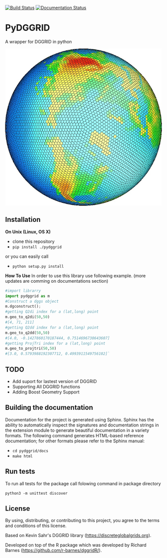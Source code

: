 
[![Build Status](https://travis-ci.org/am2222/pydggrid.svg?branch=master)](https://travis-ci.org/am2222/pydggrid)  [![Documentation Status](https://readthedocs.org/projects/pydggrid/badge/?version=latest)](https://pydggrid.readthedocs.io/en/latest/?badge=latest)  
      
      
PyDGGRID
==============

A wrapper for DGGRID in python

<p align="center">
  <img src="https://github.com/am2222/pydggrid/blob/master/docs/L6kmP.jpg?raw=true" alt="SPyDGGRID"/>
</p>

Installation
------------

**On Unix (Linux, OS X)**

 - clone this repository
 - `pip install ./pydggrid`
 
 or you can easily call
 
 - `python setup.py install`

**How To Use**
In order to use this library use following example. (more updates are comming on documentations section)
```python
#import librarry
import pydggrid as m
#Construct a dggs object
m.dgconstruct();
#getting Q2di index for a (lat,long) point
m.geo_to_q2di(50,50)
#[4, 71, 211]
#getting Q2dd index for a (lat,long) point
m.geo_to_q2dd(50,50)
#[4.0, -0.1427860170187444, 0.7514696738643607]
#getting ProjTri index for a (lat,long) point
m.geo_to_projtri(50,50)
#[3.0, 0.5793988192307712, 0.4993911549756102]`
```



TODO
--------------------------
- Add suport for lastest version of DGGRID
- Supporting All DGGRID functions
- Adding Boost Geometry Support





Building the documentation
--------------------------

Documentation for the project is generated using Sphinx. Sphinx has the
ability to automatically inspect the signatures and documentation strings in
the extension module to generate beautiful documentation in a variety formats.
The following command generates HTML-based reference documentation; for other
formats please refer to the Sphinx manual:

 - `cd pydggrid/docs`
 - `make html`


Run tests
---------
To run all tests for the package call folowing command in package directory

```
python3 -m unittest discover
```

License
-------

By using, distributing, or contributing to this project, you agree to the
terms and conditions of this license.

Based on Kevin Sahr's DGGRID library (https://discreteglobalgrids.org).

Developed on top of the R package which was developed by Richard Barnes (https://github.com/r-barnes/dggridR/).


